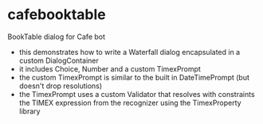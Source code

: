 # cafebooktable
BookTable dialog for Cafe bot

- this demonstrates how to write a Waterfall dialog encapsulated in a custom DialogContainer
- it includes Choice, Number and a custom TimexPrompt
- the custom TimexPrompt is similar to the built in DateTimePrompt (but doesn't drop resolutions)
- the TimexPrompt uses a custom Validator that resolves with constraints the TIMEX expression from the recognizer using the TimexProperty library


